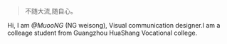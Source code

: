

> 不随大流,随自心。


Hi, I am *@MuooNG* (NG weisong), Visual communication designer.I am a colleage student from Guangzhou HuaShang Vocational college.

